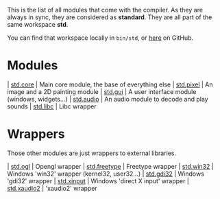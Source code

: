 This is the list of all modules that come with the compiler. As they are always in sync, they are considered as **standard**. They are all part of the same workspace **std**.

You can find that workspace locally in `bin/std`, or [here](https://github.com/swag-lang/swag/tree/master/bin/std) on GitHub.

# Modules

| [std.core](std.core.php)         | Main core module, the base of everything else
| [std.pixel](std.pixel.php)       | An image and a 2D painting module
| [std.gui](std.gui.php)           | A user interface module (windows, widgets...)
| [std.audio](std.audio.php)       | An audio module to decode and play sounds
| [std.libc](std.libc.php)         | Libc wrapper

# Wrappers
Those other modules are just wrappers to external libraries.

| [std.ogl](std.ogl.php)           | Opengl wrapper
| [std.freetype](std.freetype.php) | Freetype wrapper
| [std.win32](std.win32.php)       | Windows 'win32' wrapper (kernel32, user32...)
| [std.gdi32](std.gdi32.php)       | Windows 'gdi32' wrapper
| [std.xinput](std.xinput.php)     | Windows 'direct X input' wrapper
| [std.xaudio2](std.xaudio2.php)   | 'xaudio2' wrapper
